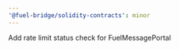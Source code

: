 ```yaml
---
'@fuel-bridge/solidity-contracts': minor
---
```


Add rate limit status check for FuelMessagePortal
